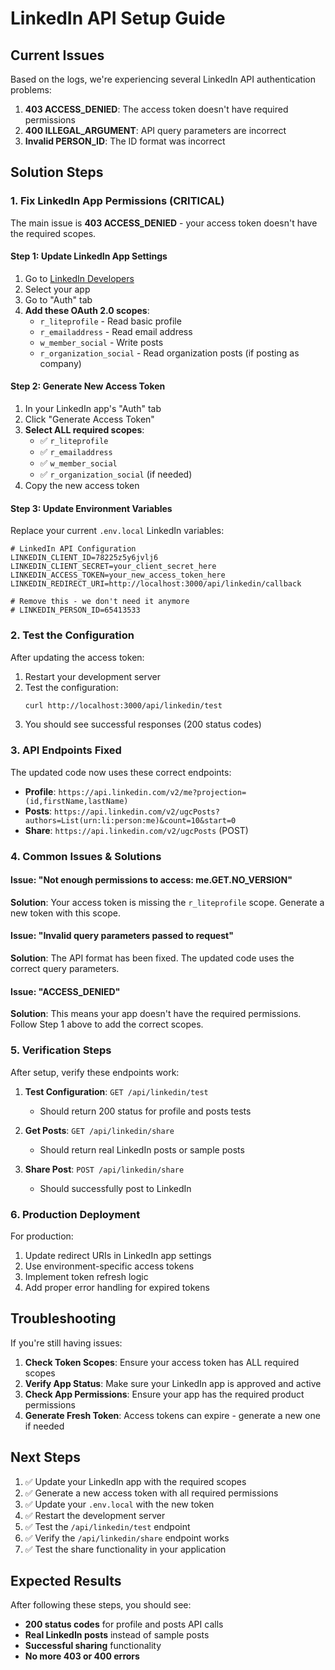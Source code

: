 # LinkedIn API Setup Guide

## Current Issues
Based on the logs, we're experiencing several LinkedIn API authentication problems:

1. **403 ACCESS_DENIED**: The access token doesn't have required permissions
2. **400 ILLEGAL_ARGUMENT**: API query parameters are incorrect
3. **Invalid PERSON_ID**: The ID format was incorrect

## Solution Steps

### 1. Fix LinkedIn App Permissions (CRITICAL)

The main issue is **403 ACCESS_DENIED** - your access token doesn't have the required scopes.

#### Step 1: Update LinkedIn App Settings
1. Go to [LinkedIn Developers](https://www.linkedin.com/developers/)
2. Select your app
3. Go to "Auth" tab
4. **Add these OAuth 2.0 scopes**:
   - `r_liteprofile` - Read basic profile
   - `r_emailaddress` - Read email address  
   - `w_member_social` - Write posts
   - `r_organization_social` - Read organization posts (if posting as company)

#### Step 2: Generate New Access Token
1. In your LinkedIn app's "Auth" tab
2. Click "Generate Access Token"
3. **Select ALL required scopes**:
   - ✅ `r_liteprofile`
   - ✅ `r_emailaddress`
   - ✅ `w_member_social`
   - ✅ `r_organization_social` (if needed)
4. Copy the new access token

#### Step 3: Update Environment Variables
Replace your current `.env.local` LinkedIn variables:

```env
# LinkedIn API Configuration
LINKEDIN_CLIENT_ID=78225z5y6jvlj6
LINKEDIN_CLIENT_SECRET=your_client_secret_here
LINKEDIN_ACCESS_TOKEN=your_new_access_token_here
LINKEDIN_REDIRECT_URI=http://localhost:3000/api/linkedin/callback

# Remove this - we don't need it anymore
# LINKEDIN_PERSON_ID=65413533
```

### 2. Test the Configuration

After updating the access token:

1. Restart your development server
2. Test the configuration:
   ```bash
   curl http://localhost:3000/api/linkedin/test
   ```
3. You should see successful responses (200 status codes)

### 3. API Endpoints Fixed

The updated code now uses these correct endpoints:

- **Profile**: `https://api.linkedin.com/v2/me?projection=(id,firstName,lastName)`
- **Posts**: `https://api.linkedin.com/v2/ugcPosts?authors=List(urn:li:person:me)&count=10&start=0`
- **Share**: `https://api.linkedin.com/v2/ugcPosts` (POST)

### 4. Common Issues & Solutions

#### Issue: "Not enough permissions to access: me.GET.NO_VERSION"
**Solution**: Your access token is missing the `r_liteprofile` scope. Generate a new token with this scope.

#### Issue: "Invalid query parameters passed to request"
**Solution**: The API format has been fixed. The updated code uses the correct query parameters.

#### Issue: "ACCESS_DENIED"
**Solution**: This means your app doesn't have the required permissions. Follow Step 1 above to add the correct scopes.

### 5. Verification Steps

After setup, verify these endpoints work:

1. **Test Configuration**: `GET /api/linkedin/test`
   - Should return 200 status for profile and posts tests
   
2. **Get Posts**: `GET /api/linkedin/share`
   - Should return real LinkedIn posts or sample posts
   
3. **Share Post**: `POST /api/linkedin/share`
   - Should successfully post to LinkedIn

### 6. Production Deployment

For production:

1. Update redirect URIs in LinkedIn app settings
2. Use environment-specific access tokens
3. Implement token refresh logic
4. Add proper error handling for expired tokens

## Troubleshooting

If you're still having issues:

1. **Check Token Scopes**: Ensure your access token has ALL required scopes
2. **Verify App Status**: Make sure your LinkedIn app is approved and active
3. **Check App Permissions**: Ensure your app has the required product permissions
4. **Generate Fresh Token**: Access tokens can expire - generate a new one if needed

## Next Steps

1. ✅ Update your LinkedIn app with the required scopes
2. ✅ Generate a new access token with all required permissions
3. ✅ Update your `.env.local` with the new token
4. ✅ Restart the development server
5. ✅ Test the `/api/linkedin/test` endpoint
6. ✅ Verify the `/api/linkedin/share` endpoint works
7. ✅ Test the share functionality in your application

## Expected Results

After following these steps, you should see:

- **200 status codes** for profile and posts API calls
- **Real LinkedIn posts** instead of sample posts
- **Successful sharing** functionality
- **No more 403 or 400 errors** 
